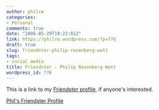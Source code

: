 ```yaml
---
author: philrw
categories:
- Personal
comments: true
date: "2006-05-29T19:22:01Z"
link: https://philrw.wordpress.com/?p=776
draft: true
slug: friendster-philip-rosenberg-watt
tags:
- social media
title: Friendster - Philip Rosenberg-Watt
wordpress_id: 776
---
```


This is a link to my [Friendster profile](http://www.friendster.com/user.php?uid=4302477), if anyone's interested.

[Phil's Friendster Profile](http://www.friendster.com/user.php?uid=4302477)
